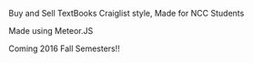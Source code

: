 Buy and Sell TextBooks Craiglist style, Made for NCC Students

Made using Meteor.JS

Coming 2016 Fall Semesters!!
